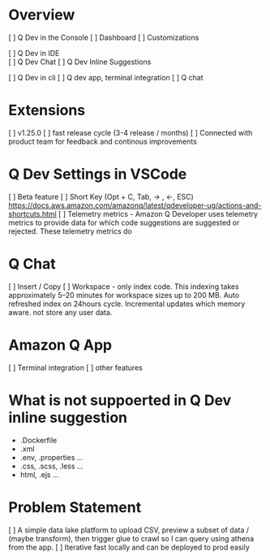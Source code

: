 # Overview
[ ] Q Dev in the Console
    [ ] Dashboard
    [ ] Customizations

[ ] Q Dev in IDE    
    [ ] Q Dev Chat
    [ ] Q Dev Inline Suggestions

[ ] Q Dev in cli
    [ ] Q dev app, terminal integration
    [ ] Q chat

# Extensions
[ ] v1.25.0
[ ] fast release cycle (3-4 release / months)
[ ] Connected with product team for feedback and continous improvements

# Q Dev Settings in VSCode
[ ] Beta feature
[ ] Short Key (Opt + C, Tab, -> , <-, ESC) https://docs.aws.amazon.com/amazonq/latest/qdeveloper-ug/actions-and-shortcuts.html
[ ] Telemetry metrics - Amazon Q Developer uses telemetry metrics to provide data for which code suggestions are suggested or rejected. These telemetry metrics do

# Q Chat
[ ] Insert / Copy
[ ] Workspace - only index code. This indexing takes approximately 5–20 minutes for workspace sizes up to 200 MB. Auto refreshed index on 24hours cycle. Incremental updates which memory aware.
 not store any user data.

# Amazon Q App
[ ] Terminal integration
[ ] other features

# What is not suppoerted in Q Dev inline suggestion
- .Dockerfile
- .xml
- .env, .properties ...
- .css, .scss, .less ...
- html, .ejs ...

# Problem Statement
[ ] A simple data lake platform to upload CSV, preview a subset of data / (maybe transform), then trigger glue to crawl so I can query using athena from the app.
[ ] Iterative fast locally and can be deployed to prod easily
